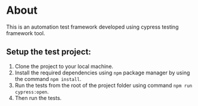 # About

This is an automation test framework developed using cypress testing framework tool.

## Setup the test project:

1. Clone the project to your local machine.
2. Install the required dependencies using `npm` package manager by using the command `npm install`.
3. Run the tests from the root of the project folder using command `npm run cypress:open`.
4. Then run the tests.
